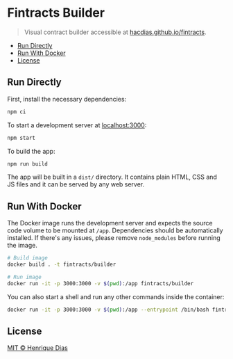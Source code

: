 # Fintracts Builder

> Visual contract builder accessible at [hacdias.github.io/fintracts](https://hacdias.github.io/fintracts/).

- [Run Directly](#run-directly)
- [Run With Docker](#run-with-docker)
- [License](#license)

## Run Directly

First, install the necessary dependencies:

```bash
npm ci
```

To start a development server at [localhost:3000](http://localhost:3000):

```bash
npm start
```

To build the app:

```bash
npm run build
```

The app will be built in a `dist/` directory. It contains plain HTML, CSS and JS files and it can be served by any web server.

## Run With Docker

The Docker image runs the development server and expects the source code volume to be mounted at `/app`. Dependencies should be automatically installed. If there's any issues, please remove `node_modules` before running the image.

```bash
# Build image
docker build . -t fintracts/builder

# Run image
docker run -it -p 3000:3000 -v $(pwd):/app fintracts/builder
```

You can also start a shell and run any other commands inside the container:

```bash
docker run -it -p 3000:3000 -v $(pwd):/app --entrypoint /bin/bash fintracts/builder
```

## License

[MIT © Henrique Dias](../LICENSE)